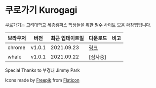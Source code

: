# 쿠로가기 Kurogagi

쿠로가기는 고려대학교 세종캠퍼스 학생들을 위한 필수 사이트 모음 확장앱입니다.

| 브라우저 | 버전 | 최근 업데이트일    |  다운로드  | 비고 |
| ------- | ---- | ------------------ | ---- | ---- |
| chrome  | v1.0.1 | 2021.09.23 | [링크](https://chrome.google.com/webstore/detail/%EC%BF%A0%EB%A1%9C%EA%B0%80%EA%B8%B0-kurogagi/dgiidejegngpoiajlkajidecnlaklljb?hl=ko&authuser=0)| |
| whale   | v1.0.1 | 2021.09.22 |  [심사중] | |

Special Thanks to 부경대 Jimmy Park

Icons made by [Freepik](https://www.freepik.com) from [Flaticon](https://www.flaticon.com)

